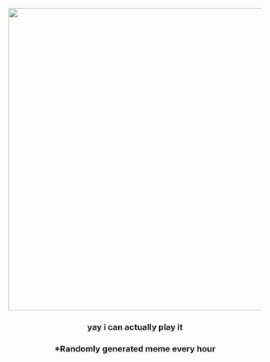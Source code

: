 <p align="center">
        <img src="https://i.redd.it/eg1qzjfju4d91.jpg" width="600" height="600">
        </p>
        <h3 align="center">yay i can actually play it</h3>
        <h3 align="center">*Randomly generated meme every hour</h3>
    